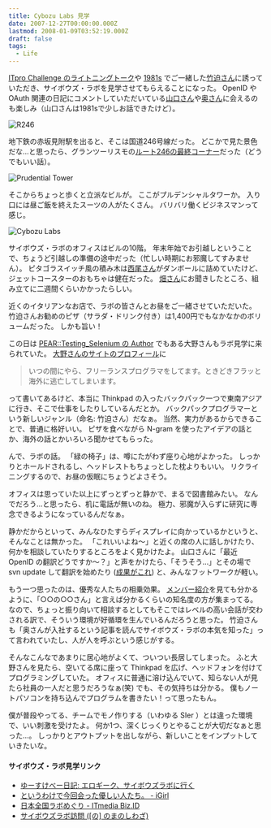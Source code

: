 ```yaml
---
title: Cybozu Labs 見学
date: 2007-12-27T00:00:00.000Z
lastmod: 2008-01-09T03:52:19.000Z
draft: false
tags:
  - Life
---
```


[ITpro Challenge のライトニングトーク](/posts/20070907/p01)や [1981s](/posts/20071221/p01) でご一緒した[竹迫さん](http://labs.cybozu.co.jp/blog/takesako/)に誘っていただき、サイボウズ・ラボを見学させてもらえることになった。 OpenID や OAuth 関連の日記にコメントしていただいている[山口さん](http://labs.cybozu.co.jp/blog/yamaguchi/)や[奥さん](http://labs.cybozu.co.jp/blog/kazuho/)に会えるのも楽しみ（山口さんは1981sで少しお話できたけど）。

![R246](@/assets/flickr/2145589139.jpg "R246")

地下鉄の赤坂見附駅を出ると、そこは国道246号線だった。 どこかで見た景色だな…と思ったら、グランツーリスモの[ルート246の最終コーナー](http://www.dreamswan.com/GT4/License/S08/062a.htm)だった（どうでもいい話）。

![Prudential Tower](@/assets/flickr/2146382842.jpg "Prudential Tower")

そこからちょっと歩くと立派なビルが。 ここがプルデンシャルタワーか。 入り口には昼ご飯を終えたスーツの人がたくさん。 バリバリ働くビジネスマンって感じ。

![Cybozu Labs](@/assets/flickr/2145589689.jpg "Cybozu Labs")

サイボウズ・ラボのオフィスはビルの10階。 年末年始でお引越しということで、ちょうど引越しの準備の途中だった（忙しい時期にお邪魔してすみません）。 ピタゴラスイッチ風の積み木は[西尾さん](http://labs.cybozu.co.jp/blog/nishio/)がダンボールに詰めていたけど、ジェットコースターのおもちゃは健在だった。 [畑さん](http://labs.cybozu.co.jp/blog/hata/)にお聞きしたところ、組み立てに二週間くらいかかったらしい。

近くのイタリアンなお店で、ラボの皆さんとお昼をご一緒させていただいた。 竹迫さんお勧めのピザ（サラダ・ドリンク付き）は1,400円でもなかなかのボリュームだった。 しかも旨い！

この日は [PEAR::Testing_Selenium の Author](http://pear.php.net/user/shin) でもある大野さんもラボ見学に来られていた。 [大野さんのサイトのプロフィール](http://www.ganchiku.com/profile)に

> いつの間にやら、フリーランスプログラマをしてます。ときどきフラッと海外に逃亡してしまいます。

って書いてあるけど、本当に Thinkpad の入ったバックパック一つで東南アジアに行き、そこで仕事をしたりしているんだとか。 バックパックプログラマーという新しいジャンル（命名: 竹迫さん）だなぁ。 当然、実力があるからできることで、普通に格好いい。 ピザを食べながら N-gram を使ったアイデアの話とか、海外の話とかいろいろ聞かせてもらった。

んで、ラボの話。 「緑の椅子」は、噂にたがわず座り心地がよかった。 しっかりとホールドされるし、ヘッドレストもちょっとした枕よりもいい。 リクライニングするので、お昼の仮眠にちょうどよさそう。

オフィスは思っていた以上にずっとずっと静かで、まるで図書館みたい。 なんでだろう…と思ったら、机に電話が無いのね。 極力、邪魔が入らずに研究に専念できるようになっているんだなぁ。

静かだからといって、みんなひたすらディスプレイに向かっているかというと、そんなことは無かった。 「これいいよね〜」と近くの席の人に話しかけたり、何かを相談していたりするところをよく見かけたよ。 山口さんに「最近 OpenID の翻訳どうですか〜？」と声をかけたら、「そうそう…」とその場で svn update して翻訳を始めたり ([成果がこれ](http://coderepos.org/share/changeset/3635)) と、みんなフットワークが軽い。

もう一つ思ったのは、優秀な人たちの相乗効果。 [メンバー紹介](http://labs.cybozu.co.jp/member.html)を見ても分かるように、「○○の○○さん」と言えば分かるくらいの知名度の方が集まってる。 なので、ちょっと振り向いて相談するとしてもそこではレベルの高い会話が交わされる訳で、そういう環境が好循環を生んでいるんだろうと思った。 竹迫さんも「奥さんが入社するという記事を読んでサイボウズ・ラボの本気を知った」って言われていたし、人が人を呼ぶという感じがする。

そんなこんなであまりに居心地がよくて、ついつい長居してしまった。 ふと大野さんを見たら、空いてる席に座って Thinkpad を広げ、ヘッドフォンを付けてプログラミングしていた。 オフィスに普通に溶け込んでいて、知らない人が見たら社員の一人だと思うだろうなぁ(笑) でも、その気持ちは分かる。 僕もノートパソコンを持ち込んでプログラムを書きたい！って思ったもん。

僕が普段やってる、チームでモノ作りする（いわゆる SIer ）とは違った環境で、いい刺激を受けたよ。 何か1つ、深くじっくりとやることが大切だなぁと思った…。 しっかりとアウトプットを出しながら、新しいことをインプットしていきたいな。

#### サイボウズ・ラボ見学リンク

- [ゆーすけべー日記: エロギーク、サイボウズラボに行く](http://yusukebe.com/archives/07/12/03/105939.html)
- [というわけで今回会った優しい人たち。 - iGirl](http://d.hatena.ne.jp/asami81/20071226/P2)
- [日本全国ラボめぐり - ITmedia Biz.ID](http://www.itmedia.co.jp/bizid/articles/0707/17/news021.html)
- [サイボウズラボ訪問 (\[の\] のまのしわざ)](http://nomano.shiwaza.com/tnoma/blog/archives/005487.html)
